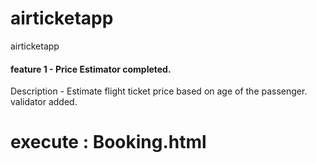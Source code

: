 # airticketapp
airticketapp
#### feature 1 - Price Estimator completed.
Description - Estimate flight ticket price based on age of the passenger.
validator added.
# execute : Booking.html
